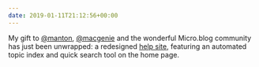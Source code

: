 ```yaml
---
date: 2019-01-11T21:12:56+00:00
---
```

My gift to [@manton](https://micro.blog/manton), [@macgenie](https://micro.blog/macgenie) and the wonderful Micro.blog community has just been unwrapped: a redesigned [help site](https://help.micro.blog), featuring an automated topic index and quick search tool on the home page.
